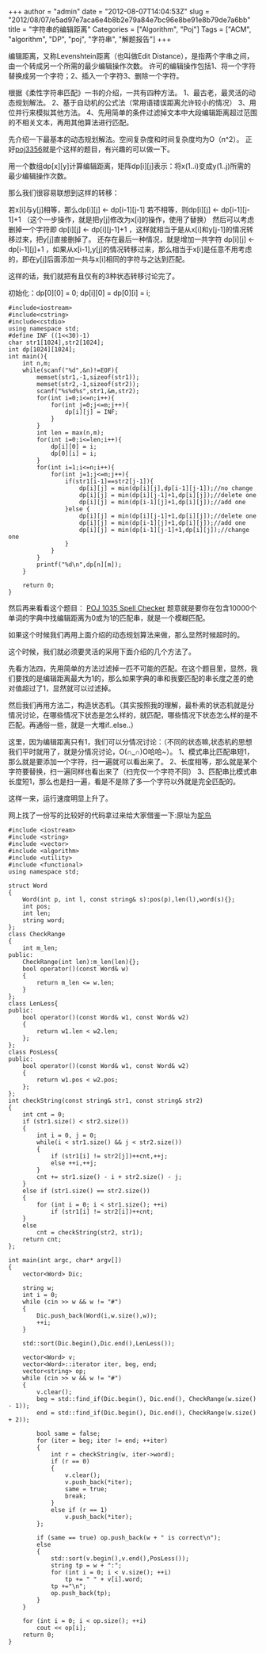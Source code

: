 +++
author = "admin"
date = "2012-08-07T14:04:53Z"
slug = "2012/08/07/e5ad97e7aca6e4b8b2e79a84e7bc96e8be91e8b79de7a6bb"
title = "字符串的编辑距离"
Categories = ["Algorithm", "Poj"]
Tags = ["ACM", "algorithm", "DP", "poj", "字符串", "解题报告"]
+++

编辑距离，又称Levenshtein距离（也叫做Edit Distance），是指两个字串之间，由一个转成另一个所需的最少编辑操作次数。
许可的编辑操作包括1、将一个字符替换成另一个字符；2、插入一个字符3、删除一个字符。

根据《柔性字符串匹配》一书的介绍，一共有四种方法。
1、最古老，最灵活的动态规划解法。
2、基于自动机的公式法（常用语错误距离允许较小的情况）
3、用位并行来模拟其他方法。
4、先用简单的条件过滤掉文本中大段编辑距离超过范围的不相关文本，再用其他算法进行匹配。

先介绍一下最基本的动态规划解法。空间复杂度和时间复杂度均为O（n^2）。
正好[poj3356](http://poj.org/problem?id=3356)就是个这样的题目，有兴趣的可以做一下。

用一个数组dp[x][y]计算编辑距离，矩阵dp[i][j]表示：将x(1..i)变成y(1..j)所需的最少编辑操作次数。

那么我们很容易联想到这样的转移：

若x[i]与y[j]相等，那么dp[i][j] <- dp[i-1][j-1]
若不相等，则dp[i][j] <- dp[i-1][j-1]+1 （这个一步操作，就是把y[j]修改为x[i]的操作，使用了替换）
然后可以考虑删掉一个字符即 dp[i][j] <- dp[i][j-1]+1 ，这样就相当于是从x[i]和y[j-1]的情况转移过来，把y[j]直接删掉了。
还存在最后一种情况，就是增加一共字符 dp[i][j] <- dp[i-1][j]+1 ，如果从x[i-1],y[j]的情况转移过来，那么相当于x[i]是任意不用考虑的，即在y[j]后面添加一共与x[i]相同的字符与之达到匹配。

这样的话，我们就把有且仅有的3种状态转移讨论完了。

初始化：dp[0][0] = 0; dp[i][0] = dp[0][i] = i;

```
#include<iostream>
#include<cstring>
#include<cstdio>
using namespace std;
#define INF ((1<<30)-1)
char str1[1024],str2[1024];
int dp[1024][1024];
int main(){
	int n,m;
	while(scanf("%d",&n)!=EOF){
		memset(str1,-1,sizeof(str1));
		memset(str2,-1,sizeof(str2));
		scanf("%s%d%s",str1,&m,str2);
		for(int i=0;i<=n;i++){
			for(int j=0;j<=m;j++){
				dp[i][j] = INF;
			}
		}
		int len = max(n,m);
		for(int i=0;i<=len;i++){
			dp[i][0] = i;
			dp[0][i] = i;
		}
		for(int i=1;i<=n;i++){
			for(int j=1;j<=m;j++){
				if(str1[i-1]==str2[j-1]){
					dp[i][j] = min(dp[i][j],dp[i-1][j-1]);//no change
					dp[i][j] = min(dp[i][j-1]+1,dp[i][j]);//delete one
					dp[i][j] = min(dp[i-1][j]+1,dp[i][j]);//add one
				}else {
					dp[i][j] = min(dp[i][j-1]+1,dp[i][j]);//delete one
					dp[i][j] = min(dp[i-1][j]+1,dp[i][j]);//add one
					dp[i][j] = min(dp[i-1][j-1]+1,dp[i][j]);//change one
				}
			}
		}
		printf("%d\n",dp[n][m]);
	}

	return 0;
}
```


然后再来看看这个题目： [POJ 1035 Spell Checker](http://poj.org/problem?id=1035)
题意就是要你在包含10000个单词的字典中找编辑距离为0或为1的匹配串，就是一个模糊匹配。

如果这个时候我们再用上面介绍的动态规划算法来做，那么显然时候超时的。

这个时候，我们就必须要灵活的采用下面介绍的几个方法了。

先看方法四，先用简单的方法过滤掉一匹不可能的匹配。在这个题目里，显然，我们要找的是编辑距离最大为1的，那么如果字典的串和我要匹配的串长度之差的绝对值超过了1，显然就可以过滤掉。

然后我们再用方法二，构造状态机。（其实按照我的理解，最朴素的状态机就是分情况讨论，在哪些情况下状态是怎么样的，就匹配，哪些情况下状态怎么样的是不匹配。再通俗一些，就是一大堆if..else..）

这里，因为编辑距离只有1，我们可以分情况讨论：（不同的状态嘛,状态机的思想我们平时就用了，就是分情况讨论，O(∩_∩)O哈哈~）。
1、模式串比匹配串短1，那么就是要添加一个字符，扫一遍就可以看出来了。
2、长度相等，那么就是某个字符要替换，扫一遍同样也看出来了（扫完仅一个字符不同）
3、匹配串比模式串长度短1，那么也是扫一遍，看是不是除了多一个字符以外就是完全匹配的。

这样一来，运行速度明显上升了。

网上找了一份写的比较好的代码拿过来给大家借鉴一下:原址为[鸵鸟](http://www.cnblogs.com/asuran/archive/2009/10/01/1577199.html)

```
#include <iostream>
#include <string>
#include <vector>
#include <algorithm>
#include <utility>
#include <functional>
using namespace std;

struct Word
{
    Word(int p, int l, const string& s):pos(p),len(l),word(s){};
    int pos;
    int len;
    string word;
};
class CheckRange
{
    int m_len;
public:
    CheckRange(int len):m_len(len){};
    bool operator()(const Word& w)
    {
        return m_len <= w.len;
    }
};
class LenLess{
public:
    bool operator()(const Word& w1, const Word& w2)
    {
        return w1.len < w2.len;
    };
};
class PosLess{
public:
    bool operator()(const Word& w1, const Word& w2)
    {
        return w1.pos < w2.pos;
    };
};
int checkString(const string& str1, const string& str2)
{
    int cnt = 0;
    if (str1.size() < str2.size())
    {
        int i = 0, j = 0;
        while(i < str1.size() && j < str2.size())
        {
            if (str1[i] != str2[j])++cnt,++j;
            else ++i,++j;
        }
        cnt += str1.size() - i + str2.size() - j;
    }
    else if (str1.size() == str2.size())
    {
        for (int i = 0; i < str1.size(); ++i)
            if (str1[i] != str2[i])++cnt;
    }
    else 
        cnt = checkString(str2, str1);
    return cnt;
};

int main(int argc, char* argv[])
{
    vector<Word> Dic;

    string w;
    int i = 0;
    while (cin >> w && w != "#")
    {
        Dic.push_back(Word(i,w.size(),w));
        ++i;
    }
    
    std::sort(Dic.begin(),Dic.end(),LenLess());

    vector<Word> v;
    vector<Word>::iterator iter, beg, end;
    vector<string> op;
    while (cin >> w && w != "#")
    {
        v.clear();
        beg = std::find_if(Dic.begin(), Dic.end(), CheckRange(w.size() - 1));
        end = std::find_if(Dic.begin(), Dic.end(), CheckRange(w.size() + 2));

        bool same = false;
        for (iter = beg; iter != end; ++iter)
        {
            int r = checkString(w, iter->word);
            if (r == 0)
            {
                v.clear();
                v.push_back(*iter);
                same = true;
                break;
            }
            else if (r == 1)
                v.push_back(*iter);
        };

        if (same == true) op.push_back(w + " is correct\n");
        else
        {
            std::sort(v.begin(),v.end(),PosLess());
            string tp = w + ":";
            for (int i = 0; i < v.size(); ++i)
                tp += " " + v[i].word;
            tp +="\n";
            op.push_back(tp);
        }
    }
    
    for (int i = 0; i < op.size(); ++i)
        cout << op[i];
    return 0;
}
```
